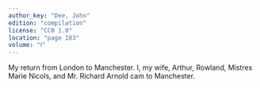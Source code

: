 ```yaml
---
author_key: "Dee, John"
edition: "compilation"
license: "CC0 1.0"
location: "page 183"
volume: "Ⅰ"
---
```

My return from London to Manchester. I, my wife, Arthur, Rowland, Mistres Marie
Nicols, and Mr. Richard Arnold cam to Manchester.
